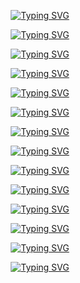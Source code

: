 <div align="center">



[![Typing SVG](https://images-wixmp-ed30a86b8c4ca887773594c2.wixmp.com/f/bd7aab99-6e4d-4cec-883a-382eda4f028f/dirl5y0-937e9e1c-643b-495f-992b-dbe2758685c1.png/v1/fill/w_1192,h_670,q_70,strp/python_by_astarnamedthesun_dirl5y0-pre.jpg?token=eyJ0eXAiOiJKV1QiLCJhbGciOiJIUzI1NiJ9.eyJzdWIiOiJ1cm46YXBwOjdlMGQxODg5ODIyNjQzNzNhNWYwZDQxNWVhMGQyNmUwIiwiaXNzIjoidXJuOmFwcDo3ZTBkMTg4OTgyMjY0MzczYTVmMGQ0MTVlYTBkMjZlMCIsIm9iaiI6W1t7ImhlaWdodCI6Ijw9MTA4MCIsInBhdGgiOiJcL2ZcL2JkN2FhYjk5LTZlNGQtNGNlYy04ODNhLTM4MmVkYTRmMDI4ZlwvZGlybDV5MC05MzdlOWUxYy02NDNiLTQ5NWYtOTkyYi1kYmUyNzU4Njg1YzEucG5nIiwid2lkdGgiOiI8PTE5MjAifV1dLCJhdWQiOlsidXJuOnNlcnZpY2U6aW1hZ2Uub3BlcmF0aW9ucyJdfQ.FTN_csDSTz3We9d4SLAe2CN2xINP3djk5SGxcj8TGs0)](https://git.io/typing-svg)


[![Typing SVG](https://images-wixmp-ed30a86b8c4ca887773594c2.wixmp.com/f/bd7aab99-6e4d-4cec-883a-382eda4f028f/dk0hybh-b0bd1a6b-1d3b-4543-a714-e6044db6d86e.png?token=eyJ0eXAiOiJKV1QiLCJhbGciOiJIUzI1NiJ9.eyJzdWIiOiJ1cm46YXBwOjdlMGQxODg5ODIyNjQzNzNhNWYwZDQxNWVhMGQyNmUwIiwiaXNzIjoidXJuOmFwcDo3ZTBkMTg4OTgyMjY0MzczYTVmMGQ0MTVlYTBkMjZlMCIsIm9iaiI6W1t7InBhdGgiOiJcL2ZcL2JkN2FhYjk5LTZlNGQtNGNlYy04ODNhLTM4MmVkYTRmMDI4ZlwvZGswaHliaC1iMGJkMWE2Yi0xZDNiLTQ1NDMtYTcxNC1lNjA0NGRiNmQ4NmUucG5nIn1dXSwiYXVkIjpbInVybjpzZXJ2aWNlOmZpbGUuZG93bmxvYWQiXX0.sjfK2uX93gaZ3dPiQImPPF5JGuy4QaEwURzYxqFeQn0)](https://git.io/typing-svg)


[![Typing SVG](https://images-wixmp-ed30a86b8c4ca887773594c2.wixmp.com/f/bd7aab99-6e4d-4cec-883a-382eda4f028f/djwlqgq-0f0016dc-aec8-4922-a616-71059d34f106.png?token=eyJ0eXAiOiJKV1QiLCJhbGciOiJIUzI1NiJ9.eyJzdWIiOiJ1cm46YXBwOjdlMGQxODg5ODIyNjQzNzNhNWYwZDQxNWVhMGQyNmUwIiwiaXNzIjoidXJuOmFwcDo3ZTBkMTg4OTgyMjY0MzczYTVmMGQ0MTVlYTBkMjZlMCIsIm9iaiI6W1t7InBhdGgiOiJcL2ZcL2JkN2FhYjk5LTZlNGQtNGNlYy04ODNhLTM4MmVkYTRmMDI4ZlwvZGp3bHFncS0wZjAwMTZkYy1hZWM4LTQ5MjItYTYxNi03MTA1OWQzNGYxMDYucG5nIn1dXSwiYXVkIjpbInVybjpzZXJ2aWNlOmZpbGUuZG93bmxvYWQiXX0.T4YTc0emMLMRREkLbSPz3y_LgeQ5cpjiWCYrrj6S3ec)](https://git.io/typing-svg)

[![Typing SVG](https://images-wixmp-ed30a86b8c4ca887773594c2.wixmp.com/f/bd7aab99-6e4d-4cec-883a-382eda4f028f/djpegdv-11007fee-35f1-46a4-9759-d9238ca683bb.png?token=eyJ0eXAiOiJKV1QiLCJhbGciOiJIUzI1NiJ9.eyJzdWIiOiJ1cm46YXBwOjdlMGQxODg5ODIyNjQzNzNhNWYwZDQxNWVhMGQyNmUwIiwiaXNzIjoidXJuOmFwcDo3ZTBkMTg4OTgyMjY0MzczYTVmMGQ0MTVlYTBkMjZlMCIsIm9iaiI6W1t7InBhdGgiOiJcL2ZcL2JkN2FhYjk5LTZlNGQtNGNlYy04ODNhLTM4MmVkYTRmMDI4ZlwvZGpwZWdkdi0xMTAwN2ZlZS0zNWYxLTQ2YTQtOTc1OS1kOTIzOGNhNjgzYmIucG5nIn1dXSwiYXVkIjpbInVybjpzZXJ2aWNlOmZpbGUuZG93bmxvYWQiXX0.FhathkqbZweg0EbCAlW8i44hWnU884rhPu6UMVBV2U4)](https://git.io/typing-svg)

[![Typing SVG](https://images-wixmp-ed30a86b8c4ca887773594c2.wixmp.com/f/bd7aab99-6e4d-4cec-883a-382eda4f028f/dj73ag3-99d0d266-ca00-4c6d-a4e9-64f5078443b7.png?token=eyJ0eXAiOiJKV1QiLCJhbGciOiJIUzI1NiJ9.eyJzdWIiOiJ1cm46YXBwOjdlMGQxODg5ODIyNjQzNzNhNWYwZDQxNWVhMGQyNmUwIiwiaXNzIjoidXJuOmFwcDo3ZTBkMTg4OTgyMjY0MzczYTVmMGQ0MTVlYTBkMjZlMCIsIm9iaiI6W1t7InBhdGgiOiJcL2ZcL2JkN2FhYjk5LTZlNGQtNGNlYy04ODNhLTM4MmVkYTRmMDI4ZlwvZGo3M2FnMy05OWQwZDI2Ni1jYTAwLTRjNmQtYTRlOS02NGY1MDc4NDQzYjcucG5nIn1dXSwiYXVkIjpbInVybjpzZXJ2aWNlOmZpbGUuZG93bmxvYWQiXX0.I4XjIS5jrlQvmTENkKRi4LTmo4stIrBASV47AjGmmIE)](https://git.io/typing-svg)

[![Typing SVG](https://images-wixmp-ed30a86b8c4ca887773594c2.wixmp.com/f/bd7aab99-6e4d-4cec-883a-382eda4f028f/din010e-6ebeb00d-9806-486c-a9ca-78ab6e2cc47f.jpg?token=eyJ0eXAiOiJKV1QiLCJhbGciOiJIUzI1NiJ9.eyJzdWIiOiJ1cm46YXBwOjdlMGQxODg5ODIyNjQzNzNhNWYwZDQxNWVhMGQyNmUwIiwiaXNzIjoidXJuOmFwcDo3ZTBkMTg4OTgyMjY0MzczYTVmMGQ0MTVlYTBkMjZlMCIsIm9iaiI6W1t7InBhdGgiOiJcL2ZcL2JkN2FhYjk5LTZlNGQtNGNlYy04ODNhLTM4MmVkYTRmMDI4ZlwvZGluMDEwZS02ZWJlYjAwZC05ODA2LTQ4NmMtYTljYS03OGFiNmUyY2M0N2YuanBnIn1dXSwiYXVkIjpbInVybjpzZXJ2aWNlOmZpbGUuZG93bmxvYWQiXX0.EDXMHhue4zLCcBDfav17PDhy_zwnBFwiwDQO08WqqK4)](https://git.io/typing-svg)

[![Typing SVG](https://images-wixmp-ed30a86b8c4ca887773594c2.wixmp.com/f/bd7aab99-6e4d-4cec-883a-382eda4f028f/dimzzzc-86d9ed1b-4357-4471-9159-45f9a674434b.png?token=eyJ0eXAiOiJKV1QiLCJhbGciOiJIUzI1NiJ9.eyJzdWIiOiJ1cm46YXBwOjdlMGQxODg5ODIyNjQzNzNhNWYwZDQxNWVhMGQyNmUwIiwiaXNzIjoidXJuOmFwcDo3ZTBkMTg4OTgyMjY0MzczYTVmMGQ0MTVlYTBkMjZlMCIsIm9iaiI6W1t7InBhdGgiOiJcL2ZcL2JkN2FhYjk5LTZlNGQtNGNlYy04ODNhLTM4MmVkYTRmMDI4ZlwvZGltenp6Yy04NmQ5ZWQxYi00MzU3LTQ0NzEtOTE1OS00NWY5YTY3NDQzNGIucG5nIn1dXSwiYXVkIjpbInVybjpzZXJ2aWNlOmZpbGUuZG93bmxvYWQiXX0.pVcZYjaWWTZIenHFpNTq0quUPVLyF2Isf58eiuYG0a4)](https://git.io/typing-svg)

[![Typing SVG](https://images-wixmp-ed30a86b8c4ca887773594c2.wixmp.com/f/bd7aab99-6e4d-4cec-883a-382eda4f028f/dimzzpc-d1fbeeb5-2d74-4827-aaf3-aa675e0635eb.png?token=eyJ0eXAiOiJKV1QiLCJhbGciOiJIUzI1NiJ9.eyJzdWIiOiJ1cm46YXBwOjdlMGQxODg5ODIyNjQzNzNhNWYwZDQxNWVhMGQyNmUwIiwiaXNzIjoidXJuOmFwcDo3ZTBkMTg4OTgyMjY0MzczYTVmMGQ0MTVlYTBkMjZlMCIsIm9iaiI6W1t7InBhdGgiOiJcL2ZcL2JkN2FhYjk5LTZlNGQtNGNlYy04ODNhLTM4MmVkYTRmMDI4ZlwvZGltenpwYy1kMWZiZWViNS0yZDc0LTQ4MjctYWFmMy1hYTY3NWUwNjM1ZWIucG5nIn1dXSwiYXVkIjpbInVybjpzZXJ2aWNlOmZpbGUuZG93bmxvYWQiXX0.wCLSaH8l0w5CotV3Res3u8yAcIzECr-QoLOEb0d2p0s)](https://git.io/typing-svg)

[![Typing SVG](https://images-wixmp-ed30a86b8c4ca887773594c2.wixmp.com/f/bd7aab99-6e4d-4cec-883a-382eda4f028f/dimzy86-cdf90251-744b-4095-bdac-5c1f9b812906.png?token=eyJ0eXAiOiJKV1QiLCJhbGciOiJIUzI1NiJ9.eyJzdWIiOiJ1cm46YXBwOjdlMGQxODg5ODIyNjQzNzNhNWYwZDQxNWVhMGQyNmUwIiwiaXNzIjoidXJuOmFwcDo3ZTBkMTg4OTgyMjY0MzczYTVmMGQ0MTVlYTBkMjZlMCIsIm9iaiI6W1t7InBhdGgiOiJcL2ZcL2JkN2FhYjk5LTZlNGQtNGNlYy04ODNhLTM4MmVkYTRmMDI4ZlwvZGltenk4Ni1jZGY5MDI1MS03NDRiLTQwOTUtYmRhYy01YzFmOWI4MTI5MDYucG5nIn1dXSwiYXVkIjpbInVybjpzZXJ2aWNlOmZpbGUuZG93bmxvYWQiXX0.ViFXpX0RzgpuNzlR3NrlqLCRZNEbCFYYWKWPRFweyJw)](https://git.io/typing-svg)

[![Typing SVG](https://images-wixmp-ed30a86b8c4ca887773594c2.wixmp.com/f/bd7aab99-6e4d-4cec-883a-382eda4f028f/dimzvwt-edc940cb-290b-4c5a-83d8-74601d1eff72.png/v1/fill/w_1280,h_1280,q_80,strp/magic_crystals__mista_white_by_astarnamedthesun_dimzvwt-fullview.jpg?token=eyJ0eXAiOiJKV1QiLCJhbGciOiJIUzI1NiJ9.eyJzdWIiOiJ1cm46YXBwOjdlMGQxODg5ODIyNjQzNzNhNWYwZDQxNWVhMGQyNmUwIiwiaXNzIjoidXJuOmFwcDo3ZTBkMTg4OTgyMjY0MzczYTVmMGQ0MTVlYTBkMjZlMCIsIm9iaiI6W1t7ImhlaWdodCI6Ijw9MTI4MCIsInBhdGgiOiJcL2ZcL2JkN2FhYjk5LTZlNGQtNGNlYy04ODNhLTM4MmVkYTRmMDI4ZlwvZGltenZ3dC1lZGM5NDBjYi0yOTBiLTRjNWEtODNkOC03NDYwMWQxZWZmNzIucG5nIiwid2lkdGgiOiI8PTEyODAifV1dLCJhdWQiOlsidXJuOnNlcnZpY2U6aW1hZ2Uub3BlcmF0aW9ucyJdfQ.OZgbjHmxSBckMAGdaixCROpmADDtsl_zyKnjlYJLqXA)](https://git.io/typing-svg)

[![Typing SVG](https://images-wixmp-ed30a86b8c4ca887773594c2.wixmp.com/f/bd7aab99-6e4d-4cec-883a-382eda4f028f/dimzvbz-adcf8fb2-9f5b-4f5b-b5a9-bbd6d8b2e5f6.png/v1/fill/w_1280,h_1267,q_80,strp/trick_or_treat_by_astarnamedthesun_dimzvbz-fullview.jpg?token=eyJ0eXAiOiJKV1QiLCJhbGciOiJIUzI1NiJ9.eyJzdWIiOiJ1cm46YXBwOjdlMGQxODg5ODIyNjQzNzNhNWYwZDQxNWVhMGQyNmUwIiwiaXNzIjoidXJuOmFwcDo3ZTBkMTg4OTgyMjY0MzczYTVmMGQ0MTVlYTBkMjZlMCIsIm9iaiI6W1t7ImhlaWdodCI6Ijw9MTI2NyIsInBhdGgiOiJcL2ZcL2JkN2FhYjk5LTZlNGQtNGNlYy04ODNhLTM4MmVkYTRmMDI4ZlwvZGltenZiei1hZGNmOGZiMi05ZjViLTRmNWItYjVhOS1iYmQ2ZDhiMmU1ZjYucG5nIiwid2lkdGgiOiI8PTEyODAifV1dLCJhdWQiOlsidXJuOnNlcnZpY2U6aW1hZ2Uub3BlcmF0aW9ucyJdfQ.ARxHpNR_68A4swSvEr2bCwceYYwrMK7Zhs7Yo58RDJQ)](https://git.io/typing-svg)

[![Typing SVG](https://images-wixmp-ed30a86b8c4ca887773594c2.wixmp.com/f/bd7aab99-6e4d-4cec-883a-382eda4f028f/dimzumu-a6de1325-63cb-407f-80cb-946bfe600bfe.jpg?token=eyJ0eXAiOiJKV1QiLCJhbGciOiJIUzI1NiJ9.eyJzdWIiOiJ1cm46YXBwOjdlMGQxODg5ODIyNjQzNzNhNWYwZDQxNWVhMGQyNmUwIiwiaXNzIjoidXJuOmFwcDo3ZTBkMTg4OTgyMjY0MzczYTVmMGQ0MTVlYTBkMjZlMCIsIm9iaiI6W1t7InBhdGgiOiJcL2ZcL2JkN2FhYjk5LTZlNGQtNGNlYy04ODNhLTM4MmVkYTRmMDI4ZlwvZGltenVtdS1hNmRlMTMyNS02M2NiLTQwN2YtODBjYi05NDZiZmU2MDBiZmUuanBnIn1dXSwiYXVkIjpbInVybjpzZXJ2aWNlOmZpbGUuZG93bmxvYWQiXX0.I36X6MOGiCs9glOXLqhCpoWBsLdrq3hMcsvwT7Gja_8)](https://git.io/typing-svg)

[![Typing SVG](https://images-wixmp-ed30a86b8c4ca887773594c2.wixmp.com/f/bd7aab99-6e4d-4cec-883a-382eda4f028f/dimztb5-80f85fb4-8032-467e-a4fb-2e92fd4bdc96.png?token=eyJ0eXAiOiJKV1QiLCJhbGciOiJIUzI1NiJ9.eyJzdWIiOiJ1cm46YXBwOjdlMGQxODg5ODIyNjQzNzNhNWYwZDQxNWVhMGQyNmUwIiwiaXNzIjoidXJuOmFwcDo3ZTBkMTg4OTgyMjY0MzczYTVmMGQ0MTVlYTBkMjZlMCIsIm9iaiI6W1t7InBhdGgiOiJcL2ZcL2JkN2FhYjk5LTZlNGQtNGNlYy04ODNhLTM4MmVkYTRmMDI4ZlwvZGltenRiNS04MGY4NWZiNC04MDMyLTQ2N2UtYTRmYi0yZTkyZmQ0YmRjOTYucG5nIn1dXSwiYXVkIjpbInVybjpzZXJ2aWNlOmZpbGUuZG93bmxvYWQiXX0.nr4X-4xrHuOszLDgNJZE0qYN_y-NviIsAP4-3BXQvZI)](https://git.io/typing-svg)

[![Typing SVG](https://media.tenor.com/zXMGPq0piPkAAAAM/engine-engineer.gif)](https://git.io/typing-svg)
</div>



<div align="center">
